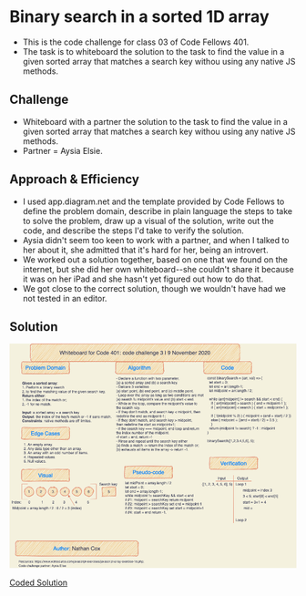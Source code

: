 # Binary search in a sorted 1D array

- This is the code challenge for class 03 of Code Fellows 401.
- The task is to whiteboard the solution to the task to find the value in a given sorted array that matches a search key withou using any native JS methods.

## Challenge

- Whiteboard with a partner the solution to the task to find the value in a given sorted array that matches a search key withou using any native JS methods.
- Partner = Aysia Elsie.

## Approach & Efficiency

- I used app.diagram.net and the template provided by Code Fellows to define the problem domain, describe in plain language the steps to take to solve the problem, draw up a visual of the solution, write out the code, and describe the steps I'd take to verify the solution.
- Aysia didn't seem too keen to work with a partner, and when I talked to her about it, she admitted that it's hard for her, being an introvert.
- We worked out a solution together, based on one that we found on the internet, but she did her own whiteboard--she couldn't share it because it was on her iPad and she hasn't yet figured out how to do that.
- We got close to the correct solution, though we wouldn't have had we not tested in an editor. 

## Solution

![Whiteboard](../assets/array-binary-search.png)

[Coded Solution](array-binary-search.js)

